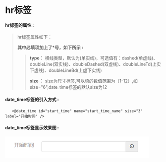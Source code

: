 # hr**标签**

#### hr**标签的属性 :**

> hr标签属性如下：
>
> **其中必填项加上了\*号，如下所示 :**
>
> > **type：** 横线类型，默认为\(单实线\)，可选值有：dashed\(单虚线\)、doubleLine\(双实线\)、doubleDashed\(双虚线\)、doubleLineTd\(上实下虚线\)、doubleLineBd\(上虚下实线\)
> >
> > **size ：** size为尺寸标签,可以填的数值范围为（1-12）,如size="6",date\_time标签的默认size为12

#### date\_time标签的引入方式 :

```
   <@date_time id="start_time" name="start_time_name" size="3" label="开始时间" />
```

#### date\_time标签显示效果图 :

![](/assets/date_time.png)

